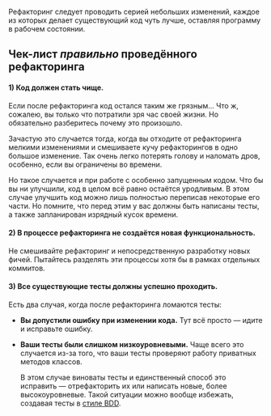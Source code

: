 Рефакторинг следует проводить серией небольших изменений, каждое из которых делает существующий код чуть лучше, оставляя программу в рабочем состоянии.

## Чек-лист _правильно_ проведённого рефакторинга
#### 1) Код должен стать чище.
Если после рефакторинга код остался таким же грязным... Что ж, сожалею, вы только что потратили зря час своей жизни. Но обязательно разберитесь почему это произошло.

Зачастую это случается тогда, когда вы отходите от рефакторинга мелкими изменениями и смешиваете кучу рефакторингов в одно большое изменение. Так очень легко потерять голову и наломать дров, особенно, если вы ограничены во времени.

Но такое случается и при работе с особенно запущенным кодом. Что бы вы ни улучшили, код в целом всё равно остаётся уродливым. В этом случае улучшить код можно лишь полностью переписав некоторые его части. Но помните, что перед этим у вас должны быть написаны тесты, а также запланирован изрядный кусок времени.

#### 2) В процессе рефакторинга не создаётся новая функциональность.
Не смешивайте рефакторинг и непосредственную разработку новых фичей. Пытайтесь разделять эти процессы хотя бы в рамках отдельных коммитов.

#### 3) Все существующие тесты должны успешно проходить.
Есть два случая, когда после рефакторинга ломаются тесты:

- **Вы допустили ошибку при изменении кода.** Тут всё просто — идите и исправьте ошибку.
    
- **Ваши тесты были слишком низкоуровневыми.** Чаще всего это случается из-за того, что ваши тесты проверяют работу приватных методов классов.
    
    В этом случае виноваты тесты и единственный способ это исправить — отрефакторить их или написать новые, более высокоуровневые. Такой ситуации можно вообще избежать, создавая тесты в [стиле BDD](https://refactoring.guru/ru/refactoring/bdd).
